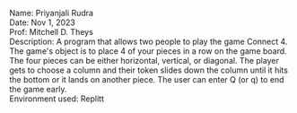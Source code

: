 Name: Priyanjali Rudra  
Date: Nov 1, 2023  
Prof: Mitchell D. Theys  
Description: A program that allows two people to play the game Connect 4. The game's object is to place 4 of your pieces in a row on the game board. The four pieces can be either horizontal, vertical, or diagonal. The player gets to choose a column and their token slides down the column until it hits the bottom or it lands on another piece. The user can enter Q (or q) to end the game early.  
Environment used: Replitt
